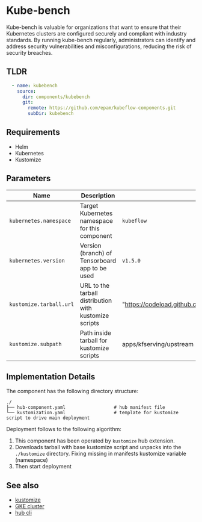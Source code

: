 # Kube-bench

Kube-bench is valuable for organizations that want to ensure that their Kubernetes clusters are configured securely and compliant with industry standards. By running kube-bench regularly, administrators can identify and address security vulnerabilities and misconfigurations, reducing the risk of security breaches.

## TLDR

```yaml
  - name: kubebench
    source:
      dir: components/kubebench
      git:
        remote: https://github.com/epam/kubeflow-components.git
        subDir: kubebench
```

## Requirements

- Helm
- Kubernetes
- Kustomize

## Parameters

| Name                    | Description                                            | Default Value                                                                 | Required |
|-------------------------|--------------------------------------------------------|-------------------------------------------------------------------------------|:--------:|
| `kubernetes.namespace`  | Target Kubernetes namespace for this component         | `kubeflow`                                                                    |          |
| `kubernetes.version`    | Version (branch) of Tensorboard app to be used         | `v1.5.0`                                                                      |          |
| `kustomize.tarball.url` | URL to the tarball distribution with kustomize scripts | "https://codeload.github.com/kubeflow/manifests/tar.gz/${kubernetes.version}" |          |
| `kustomize.subpath`     | Path inside tarball for kustomize scripts              | apps/kfserving/upstream                                                       |          |

## Implementation Details

The component has the following directory structure:
```text
./
├── hub-component.yaml                  # hub manifest file
└── kustomization.yaml                  # template for kustomize script to drive main deployment
```

Deployment follows to the following algorithm:
1. This component has been operated by `kustomize` hub extension.
2. Downloads tarball with base kustomize script and unpacks into the `./kustomize` directory. Fixing missing in manifests kustomize variable (namespace)
3. Then start deployment

## See also

* [kustomize](https://kustomize.io)
* [GKE cluster](https://github.com/agilestacks/google-components/tree/main/gke-gcloud)
* [hub cli](https://github.com/agilestacks/hub/wiki)